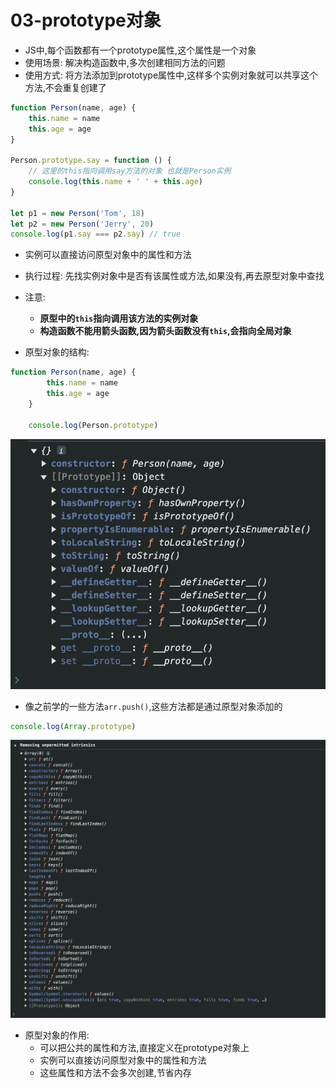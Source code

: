 # 03-prototype对象

- JS中,每个函数都有一个prototype属性,这个属性是一个对象
- 使用场景: 解决构造函数中,多次创建相同方法的问题
- 使用方式: 将方法添加到prototype属性中,这样多个实例对象就可以共享这个方法,不会重复创建了

```javascript
function Person(name, age) {
    this.name = name
    this.age = age
}

Person.prototype.say = function () {
    // 这里的this指向调用say方法的对象 也就是Person实例
    console.log(this.name + ' ' + this.age)
}

let p1 = new Person('Tom', 18)
let p2 = new Person('Jerry', 20)
console.log(p1.say === p2.say) // true
```

- 实例可以直接访问原型对象中的属性和方法
- 执行过程: 先找实例对象中是否有该属性或方法,如果没有,再去原型对象中查找
- 注意:
  - **原型中的`this`指向调用该方法的实例对象**
  - **构造函数不能用箭头函数,因为箭头函数没有`this`,会指向全局对象**

- 原型对象的结构:

```javascript
function Person(name, age) {
        this.name = name
        this.age = age
    }
    
    console.log(Person.prototype)
```

![原型对象的结构](./img/原型对象的结构.png)

- 像之前学的一些方法`arr.push()`,这些方法都是通过原型对象添加的

```javascript
console.log(Array.prototype)
```

![Array构造函数的prototype对象](./img/Array构造函数的prototype对象.png)

- 原型对象的作用:
  - 可以把公共的属性和方法,直接定义在prototype对象上
  - 实例可以直接访问原型对象中的属性和方法
  - 这些属性和方法不会多次创建,节省内存